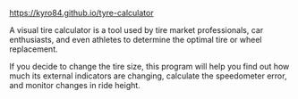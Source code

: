 https://kyro84.github.io/tyre-calculator

A visual tire calculator is a tool used by tire market professionals, car enthusiasts, and even athletes to determine the optimal tire or wheel replacement.

If you decide to change the tire size, this program will help you find out how much its external indicators are changing, calculate the speedometer error, and monitor changes in ride height.
